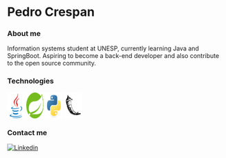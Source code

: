 # Pedro Crespan

### About me
Information systems student at UNESP, currently learning Java and SpringBoot. Aspiring to become a back-end developer and also contribute to the open source community.


### Technologies
<div style="display: inline_block">
  <img align="center" height="60" width="40" src="https://raw.githubusercontent.com/devicons/devicon/master/icons/java/java-original.svg">
  <img align="center" height="60" width="40" src="https://raw.githubusercontent.com/devicons/devicon/master/icons/spring/spring-original.svg">
  <img align="center" height="60" width="40" src="https://raw.githubusercontent.com/devicons/devicon/master/icons/python/python-original.svg">
  <img align="center" height="60" width="40" src="https://raw.githubusercontent.com/devicons/devicon/master/icons/flask/flask-original.svg">
</div>

### Contact me

[![Linkedin](https://img.shields.io/badge/LinkedIn-0077B5?style=for-the-badge&logo=linkedin&logoColor=white)](https://br.linkedin.com/in/pedro-crespan)
